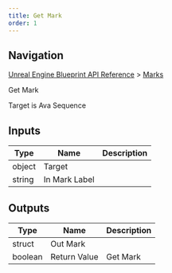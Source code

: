```yaml
---
title: Get Mark
order: 1
---
```

## Navigation

[Unreal Engine Blueprint API Reference](https://dev.epicgames.com/documentation/en-us/unreal-engine/BlueprintAPI) > [Marks](https://dev.epicgames.com/documentation/en-us/unreal-engine/BlueprintAPI/Marks)

Get Mark

Target is Ava Sequence

## Inputs

| Type | Name | Description |
| --- | --- | --- |
| object | Target |  |
| string | In Mark Label |  |

## Outputs

| Type | Name | Description |
| --- | --- | --- |
| struct | Out Mark |  |
| boolean | Return Value | Get Mark |
